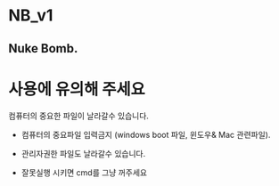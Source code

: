 # NB_v1
 Nuke Bomb.
-------------------
# 사용에 유의해 주세요
컴퓨터의 중요한 파일이 날라갈수 있습니다.

- 컴퓨터의 중요파일 입력금지 (windows boot 파일, 윈도우& Mac 관련파일).

- 관리자권한 파일도 날라갈수 있습니다.

- 잘못실행 시키면 cmd를 그냥 꺼주세요
